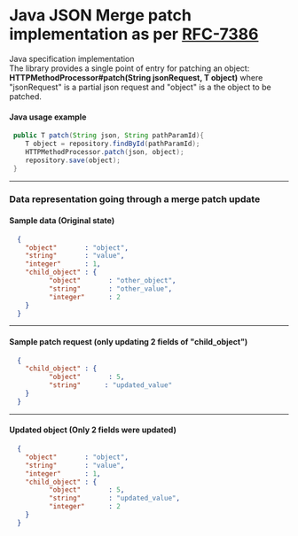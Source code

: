 # Java JSON Merge patch implementation as per [RFC-7386](https://tools.ietf.org/html/rfc7386)

Java specification implementation    
The library provides a single point of entry for patching an object:  
**HTTPMethodProcessor#patch(String jsonRequest, T object)** where "jsonRequest" is a partial json request and "object" is a the object to be patched. 

#### Java usage example
```java
 public T patch(String json, String pathParamId){
    T object = repository.findById(pathParamId);
    HTTPMethodProcessor.patch(json, object);
    repository.save(object);
 }
```
___

### Data representation going through a merge patch update
  
#### Sample data (Original state)
```json
  {
    "object"       : "object",
    "string"       : "value",
    "integer"      : 1,
    "child_object" : {
          "object"       : "other_object",
          "string"       : "other_value",
          "integer"      : 2
    }
  }
```
  
___    
      
#### Sample patch request (only updating 2 fields of "child_object")
```json
  {
    "child_object" : {
          "object"       : 5,
          "string"      : "updated_value"
    }
  }
```
___
  
#### Updated object (Only 2 fields were updated)
```json
  {
    "object"       : "object",
    "string"       : "value",
    "integer"      : 1,
    "child_object" : {
          "object"       : 5,
          "string"       : "updated_value",
          "integer"      : 2
    }
  }
```
